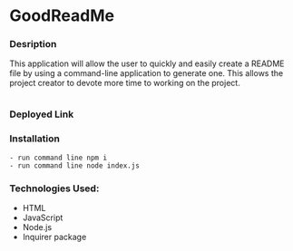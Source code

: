 # GoodReadMe 



### Desription

This application will allow the user to quickly and easily create a README file by using a command-line application to generate one. This allows the project creator to devote more time to working on the project.

![]()
 
  
### Deployed Link
    
 


### Installation
```
- run command line npm i
- run command line node index.js

```

### Technologies Used:
 - HTML
 - JavaScript 
 - Node.js
 - Inquirer package